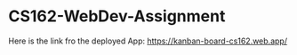 # CS162-WebDev-Assignment

Here is the link fro the deployed App: https://kanban-board-cs162.web.app/
